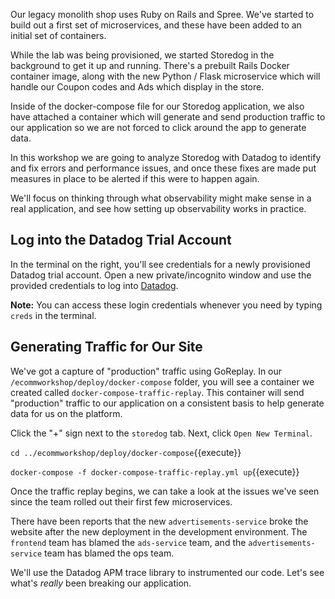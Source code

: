 Our legacy monolith shop uses Ruby on Rails and Spree. We've started to build out a first set of microservices, and these have been added to an initial set of containers.

While the lab was being provisioned, we started Storedog in the background to get it up and running. There's a prebuilt Rails Docker container image, along with the new Python / Flask microservice which will handle our Coupon codes and Ads which display in the store. 

Inside of the docker-compose file for our Storedog application, we also have attached a container which will generate and send production traffic to our application so we are not forced to click around the app to generate data.

In this workshop we are going to analyze Storedog with Datadog to identify and fix errors and performance issues, and once these fixes are made put measures in place to be alerted if this were to happen again.

We'll focus on thinking through what observability might make sense in a real application, and see how setting up observability works in practice.

## Log into the Datadog Trial Account

In the terminal on the right, you'll see credentials for a newly provisioned Datadog trial account. Open a new private/incognito window and use the provided credentials to log into [Datadog](https://app.datadoghq.com/account/login).

**Note:** You can access these login credentials whenever you need by typing `creds` in the terminal.

## Generating Traffic for Our Site

We've got a capture of "production" traffic using GoReplay. In our `/ecommworkshop/deploy/docker-compose` folder, you will see a container we created called `docker-compose-traffic-replay`. This container will send "production" traffic to our application on a consistent basis to help generate data for us on the platform.

Click the "+" sign next to the `storedog` tab. Next, click `Open New Terminal`.

`cd ../ecommworkshop/deploy/docker-compose`{{execute}}

`docker-compose -f docker-compose-traffic-replay.yml up`{{execute}}

Once the traffic replay begins, we can take a look at the issues we've seen since the team rolled out their first few microservices.

There have been reports that the new `advertisements-service` broke the website after the new deployment in the development environment. The `frontend` team has blamed the `ads-service` team, and the `advertisements-service` team has blamed the ops team.

We'll use the Datadog APM trace library to instrumented our code. Let's see what's *really* been breaking our application.
